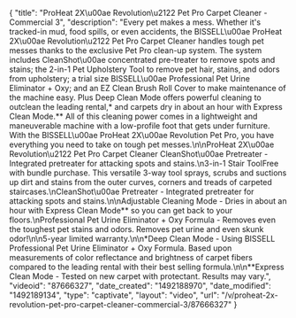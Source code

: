 {
    "title": "ProHeat 2X\u00ae Revolution\u2122 Pet Pro Carpet Cleaner - Commercial 3",
    "description": "Every pet makes a mess. Whether it's tracked-in mud, food spills, or even accidents, the BISSELL\u00ae ProHeat 2X\u00ae Revolution\u2122 Pet Pro Carpet Cleaner handles tough pet messes thanks to the exclusive Pet Pro clean-up system. The system includes CleanShot\u00ae concentrated pre-treater to remove spots and stains; the 2-in-1 Pet Upholstery Tool to remove pet hair, stains, and odors from upholstery; a trial size BISSELL\u00ae Professional Pet Urine Eliminator + Oxy; and an EZ Clean Brush Roll Cover to make maintenance of the machine easy. Plus Deep Clean Mode offers powerful cleaning to outclean the leading rental,* and carpets dry in about an hour with Express Clean Mode.** All of this cleaning power comes in a lightweight and maneuverable machine with a low-profile foot that gets under furniture. With the BISSELL\u00ae ProHeat 2X\u00ae Revolution Pet Pro, you have everything you need to take on tough pet messes.\n\nProHeat 2X\u00ae Revolution\u2122 Pet Pro Carpet Cleaner CleanShot\u00ae Pretreater - Integrated pretreater for attacking spots and stains.\n3-in-1 Stair ToolFree with bundle purchase. This versatile 3-way tool sprays, scrubs and suctions up dirt and stains from the outer curves, corners and treads of carpeted staircases.\nCleanShot\u00ae Pretreater - Integrated pretreater for attacking spots and stains.\n\nAdjustable Cleaning Mode - Dries in about an hour with Express Clean Mode** so you can get back to your floors.\nProfessional Pet Urine Eliminator + Oxy Formula - Removes even the toughest pet stains and odors. Removes pet urine and even skunk odor!\n\n5-year limited warranty.\n\n*Deep Clean Mode - Using BISSELL Professional Pet Urine Eliminator + Oxy Formula. Based upon measurements of color reflectance and brightness of carpet fibers compared to the leading rental with their best selling formula.\n\n**Express Clean Mode - Tested on new carpet with protectant. Results may vary.",
    "videoid": "87666327",
    "date_created": "1492188970",
    "date_modified": "1492189134",
    "type": "captivate",
    "layout": "video",
    "url": "\/v\/proheat-2x-revolution-pet-pro-carpet-cleaner-commercial-3\/87666327"
}
